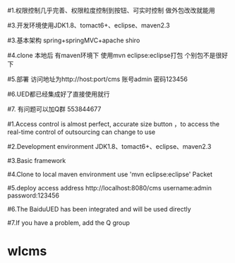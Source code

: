
#1.权限控制几乎完善、权限粒度控制到按钮、可实时控制 做外包改改就能用

#3.开发环境使用JDK1.8、tomact6+、eclipse、maven2.3

#3.基本架构 spring+springMVC+apache shiro

#4.clone 本地后 有maven环境下 使用mvn eclipse:eclipse打包 个别包不是很好下

#5.部署 访问地址为http://host:port/cms 账号admin 密码123456

#6.UED都已经集成好了直接使用就行 

#7. 有问题可以加Q群 553844677


#1.Access control is almost perfect, accurate size button ，to access the real-time control of outsourcing can change to use

#2.Development environment JDK1.8、tomact6+、eclipse、maven2.3

#3.Basic framework

#4.Clone to local maven environment use 'mvn eclipse:eclipse' Packet

#5.deploy access address http://localhost:8080/cms username:admin password:123456

#6.The BaiduUED has been integrated and will be used directly

#7.If you have a problem, add the Q group


# wlcms
